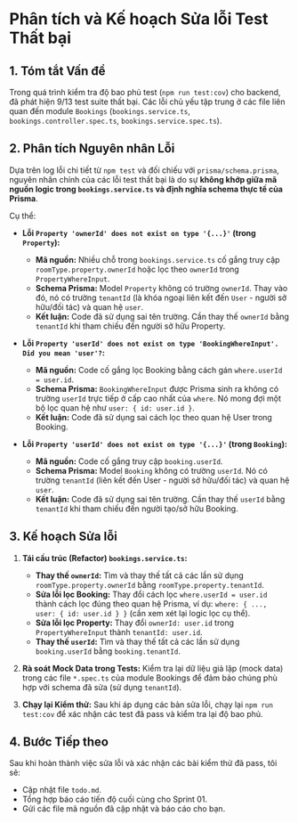 # Phân tích và Kế hoạch Sửa lỗi Test Thất bại

## 1. Tóm tắt Vấn đề

Trong quá trình kiểm tra độ bao phủ test (`npm run test:cov`) cho backend, đã phát hiện 9/13 test suite thất bại. Các lỗi chủ yếu tập trung ở các file liên quan đến module `Bookings` (`bookings.service.ts`, `bookings.controller.spec.ts`, `bookings.service.spec.ts`).

## 2. Phân tích Nguyên nhân Lỗi

Dựa trên log lỗi chi tiết từ `npm test` và đối chiếu với `prisma/schema.prisma`, nguyên nhân chính của các lỗi test thất bại là do sự **không khớp giữa mã nguồn logic trong `bookings.service.ts` và định nghĩa schema thực tế của Prisma**.

Cụ thể:

*   **Lỗi `Property 'ownerId' does not exist on type '{...}'` (trong `Property`):**
    *   **Mã nguồn:** Nhiều chỗ trong `bookings.service.ts` cố gắng truy cập `roomType.property.ownerId` hoặc lọc theo `ownerId` trong `PropertyWhereInput`.
    *   **Schema Prisma:** Model `Property` không có trường `ownerId`. Thay vào đó, nó có trường `tenantId` (là khóa ngoại liên kết đến `User` - người sở hữu/đối tác) và quan hệ `user`.
    *   **Kết luận:** Code đã sử dụng sai tên trường. Cần thay thế `ownerId` bằng `tenantId` khi tham chiếu đến người sở hữu Property.

*   **Lỗi `Property 'userId' does not exist on type 'BookingWhereInput'. Did you mean 'user'?`:**
    *   **Mã nguồn:** Code cố gắng lọc Booking bằng cách gán `where.userId = user.id`.
    *   **Schema Prisma:** `BookingWhereInput` được Prisma sinh ra không có trường `userId` trực tiếp ở cấp cao nhất của `where`. Nó mong đợi một bộ lọc quan hệ như `user: { id: user.id }`.
    *   **Kết luận:** Code đã sử dụng sai cách lọc theo quan hệ User trong Booking.

*   **Lỗi `Property 'userId' does not exist on type '{...}'` (trong `Booking`):**
    *   **Mã nguồn:** Code cố gắng truy cập `booking.userId`.
    *   **Schema Prisma:** Model `Booking` không có trường `userId`. Nó có trường `tenantId` (liên kết đến User - người sở hữu/đối tác) và quan hệ `user`.
    *   **Kết luận:** Code đã sử dụng sai tên trường. Cần thay thế `userId` bằng `tenantId` khi tham chiếu đến người tạo/sở hữu Booking.

## 3. Kế hoạch Sửa lỗi

1.  **Tái cấu trúc (Refactor) `bookings.service.ts`:**
    *   **Thay thế `ownerId`:** Tìm và thay thế tất cả các lần sử dụng `roomType.property.ownerId` bằng `roomType.property.tenantId`.
    *   **Sửa lỗi lọc Booking:** Thay đổi cách lọc `where.userId = user.id` thành cách lọc đúng theo quan hệ Prisma, ví dụ: `where: { ..., user: { id: user.id } }` (cần xem xét lại logic lọc cụ thể).
    *   **Sửa lỗi lọc Property:** Thay đổi `ownerId: user.id` trong `PropertyWhereInput` thành `tenantId: user.id`.
    *   **Thay thế `userId`:** Tìm và thay thế tất cả các lần sử dụng `booking.userId` bằng `booking.tenantId`.

2.  **Rà soát Mock Data trong Tests:** Kiểm tra lại dữ liệu giả lập (mock data) trong các file `*.spec.ts` của module Bookings để đảm bảo chúng phù hợp với schema đã sửa (sử dụng `tenantId`).

3.  **Chạy lại Kiểm thử:** Sau khi áp dụng các bản sửa lỗi, chạy lại `npm run test:cov` để xác nhận các test đã pass và kiểm tra lại độ bao phủ.

## 4. Bước Tiếp theo

Sau khi hoàn thành việc sửa lỗi và xác nhận các bài kiểm thử đã pass, tôi sẽ:
*   Cập nhật file `todo.md`.
*   Tổng hợp báo cáo tiến độ cuối cùng cho Sprint 01.
*   Gửi các file mã nguồn đã cập nhật và báo cáo cho bạn.
